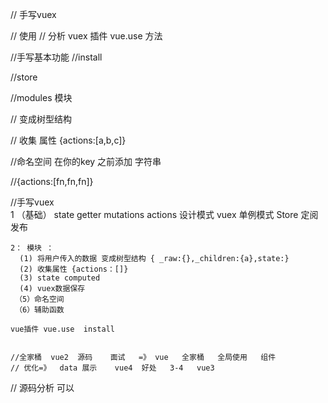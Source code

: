  // 手写vuex 

 // 使用
 // 分析 vuex  插件 vue.use  方法  

 //手写基本功能
     //install 
   
   
   //store


   //modules 模块  

   // 变成树型结构

   // 收集 属性 {actions:[a,b,c]}


   //命名空间  在你的key 之前添加 字符串 

   //{actions:[fn,fn,fn]} 


   //手写vuex  
    1  （基础） state  getter   mutations actions   设计模式  vuex 单例模式 Store 定阅发布

    2： 模块 ：
      (1) 将用户传入的数据 变成树型结构 { _raw:{},_children:{a},state:}
      (2) 收集属性 {actions：[]}
      (3) state computed
      (4) vuex数据保存
     （5）命名空间
     （6）辅助函数

    vue插件 vue.use  install 


    //全家桶  vue2  源码    面试   =》 vue   全家桶   全局使用   组件
    // 优化=》  data 展示    vue4  好处   3-4   vue3

  // 源码分析   可以  